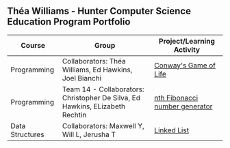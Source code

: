 ## Théa Williams - Hunter Computer Science Education Program Portfolio

|Course|Group|Project/Learning Activity|
|------|------|------|
|Programming|Collaborators: Théa Williams, Ed Hawkins, Joel Bianchi|[Conway's Game of Life](https://github.com/hunter-teacher-cert/cohort-3-summer-work-theawilliams19/blob/master/programming/3/Cgol.java)|
|Programming|Team 14 - Collaborators: Christopher De Silva, Ed Hawkins, ELizabeth Rechtin|[nth Fibonacci number generator](https://github.com/hunter-teacher-cert/cohort-3-summer-work-theawilliams19/blob/master/programming/5/Fib.java)|
|Data Structures|Collaborators: Maxwell Y, Will L, Jerusha T|[Linked List](https://github.com/hunter-teacher-cert/cohort-3-summer-work-theawilliams19/blob/master/ds/LinkedList/LinkedList.java)|
